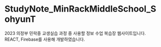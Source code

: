 # StudyNote_MinRackMiddleSchool_SohyunT
2023 의정부 민락중 교생실습 과정 중 사용할 정보 수업 복습장 웹사이트입니다. REACT, Firebase를 사용해 개발하였습니다.
